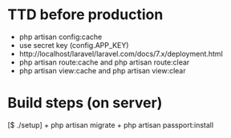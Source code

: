 # TTD before production

- php artisan config:cache
- use secret key (config.APP_KEY)
- http://localhost/laravel/laravel.com/docs/7.x/deployment.html
- php artisan route:cache and php artisan route:clear
- php artisan view:cache and php artisan view:clear


# Build steps (on server)

[$ ./setup]
    + php artisan migrate
    + php artisan passport:install

